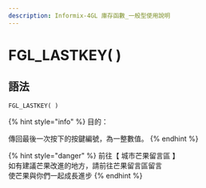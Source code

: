 ```yaml
---
description: Informix-4GL 庫存函數_一般型使用說明
---
```


# FGL_LASTKEY( )

## 語法

```
FGL_LASTKEY( )
```

{% hint style="info" %}
目的：

傳回最後一次按下的按鍵編號，為一整數值。
{% endhint %}

{% hint style="danger" %}
前往【 城市芒果留言區 】\
如有建議芒果改進的地方，請前往芒果留言區留言\
使芒果與你們一起成長進步
{% endhint %}
